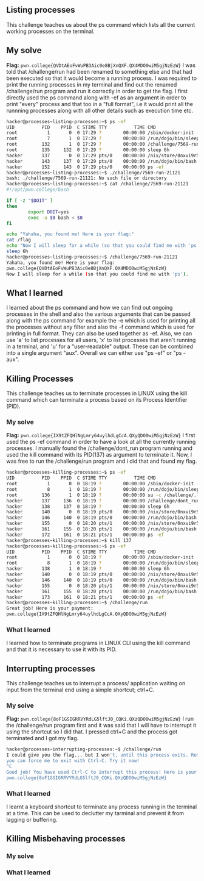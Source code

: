 ## Listing processes
This challenge teaches us about the ps command which lists all the current working processes on the terminal.
## My solve
**Flag:** `pwn.college{QVDtAEoFvWuPB3Aic0e8BjXnQXF.QX4MDO0wiM5gjNzEzW}`
I was told that /challenge/run had been renamed to something else and that had been executed so that it would become a running process. I was required to print the running processes in my terminal and find out the renamed /challenge/run program and run it correctly in order to get the flag. I first directly used the ps command along with -ef as an argument in order to print "every" process and that too in a "full format", i.e it would print all the runnning processes along with all other details such as execution time etc. 
```bash
hacker@processes~listing-processes:~$ ps -ef
UID          PID    PPID  C STIME TTY          TIME CMD
root           1       0  0 17:29 ?        00:00:00 /sbin/docker-init -- /nix/var/nix/profiles/dojo-workspace/bin/dojo-init /run/dojo/bin/sleep
root           7       1  0 17:29 ?        00:00:00 /run/dojo/bin/sleep 6h
root         132       1  0 17:29 ?        00:00:00 /challenge/7569-run-21121
root         135     132  0 17:29 ?        00:00:00 sleep 6h
hacker       137       0  0 17:29 pts/0    00:00:00 /nix/store/0nxvi9r5ymdlr2p24rjj9qzyms72zld1-bash-interactive-5.2p37/bin/bash /run/dojo/bin/s
hacker       143     137  0 17:29 pts/0    00:00:00 /run/dojo/bin/bash --login
hacker       152     143  0 17:29 pts/0    00:00:00 ps -ef
hacker@processes~listing-processes:~$ ./challenge/7569-run-21121
bash: ./challenge/7569-run-21121: No such file or directory
hacker@processes~listing-processes:~$ cat /challenge/7569-run-21121
#!/opt/pwn.college/bash

if [ -z "$DOIT" ]
then
        export DOIT=yes
        exec -a $0 bash < $0
fi

echo "Yahaha, you found me! Here is your flag:"
cat /flag
echo "Now I will sleep for a while (so that you could find me with 'ps')."
sleep 6h
hacker@processes~listing-processes:~$ /challenge/7569-run-21121
Yahaha, you found me! Here is your flag:
pwn.college{QVDtAEoFvWuPB3Aic0e8BjXnQXF.QX4MDO0wiM5gjNzEzW}
Now I will sleep for a while (so that you could find me with 'ps').
```
## What I learned
I learned about the ps command and how we can find out ongoing processes in the shell and also the various arguments that can be passed along with the ps command for example the -e which is used for printing all the processes without any filter and also the -f command which is used for printing in full format. They can also be used together as -ef. Also, we can use 'a' to list processes for all users, 'x' to list processes that aren't running in a terminal, and 'u' for a "user-readable" output. These can be combined into a single argument "aux". Overall we can either use "ps -ef" or "ps -aux".

## Killing Processes
This challenge teaches us to terminate processes in LINUX using the kill command which can terminate a process based on its Process Identifier (PID).
### My solve
**Flag:** `pwn.college{IX9tZFQHlNgLmry64uylhdLgCcA.QXyQDO0wiM5gjNzEzW}`
I first used the ps -ef command in order to have a look at all the currently running processes. I manually found the /challenge/dont_run program running and used the kill command with its PID(137) as argument to terminate it. Now, I was free to run the /challenge/run program and i did that and found my flag. 
```bash
hacker@processes~killing-processes:~$ ps -ef
UID          PID    PPID  C STIME TTY          TIME CMD
root           1       0  0 18:19 ?        00:00:00 /sbin/docker-init -- /nix/var/nix/profiles/dojo-workspace/bin/dojo-init /run/dojo/bin/sleep
root           8       1  0 18:19 ?        00:00:00 /run/dojo/bin/sleep 6h
root         136       1  0 18:19 ?        00:00:00 su -c /challenge/.launcher hacker
hacker       137     136  0 18:19 ?        00:00:00 /challenge/dont_run
hacker       138     137  0 18:19 ?        00:00:00 sleep 6h
hacker       140       0  0 18:19 pts/0    00:00:00 /nix/store/0nxvi9r5ymdlr2p24rjj9qzyms72zld1-bash-interactive-5.2p37/bin/bash /run/dojo/bin/s
hacker       146     140  0 18:19 pts/0    00:00:00 /run/dojo/bin/bash --login
hacker       155       0  0 18:20 pts/1    00:00:00 /nix/store/0nxvi9r5ymdlr2p24rjj9qzyms72zld1-bash-interactive-5.2p37/bin/bash /run/dojo/bin/s
hacker       161     155  0 18:20 pts/1    00:00:00 /run/dojo/bin/bash --login
hacker       172     161  0 18:21 pts/1    00:00:00 ps -ef
hacker@processes~killing-processes:~$ kill 137
hacker@processes~killing-processes:~$ ps -ef
UID          PID    PPID  C STIME TTY          TIME CMD
root           1       0  0 18:19 ?        00:00:00 /sbin/docker-init -- /nix/var/nix/profiles/dojo-workspace/bin/dojo-init /run/dojo/bin/sleep
root           8       1  0 18:19 ?        00:00:00 /run/dojo/bin/sleep 6h
hacker       138       1  0 18:19 ?        00:00:00 sleep 6h
hacker       140       0  0 18:19 pts/0    00:00:00 /nix/store/0nxvi9r5ymdlr2p24rjj9qzyms72zld1-bash-interactive-5.2p37/bin/bash /run/dojo/bin/s
hacker       146     140  0 18:19 pts/0    00:00:00 /run/dojo/bin/bash --login
hacker       155       0  0 18:20 pts/1    00:00:00 /nix/store/0nxvi9r5ymdlr2p24rjj9qzyms72zld1-bash-interactive-5.2p37/bin/bash /run/dojo/bin/s
hacker       161     155  0 18:20 pts/1    00:00:00 /run/dojo/bin/bash --login
hacker       173     161  0 18:21 pts/1    00:00:00 ps -ef
hacker@processes~killing-processes:~$ /challenge/run
Great job! Here is your payment:
pwn.college{IX9tZFQHlNgLmry64uylhdLgCcA.QXyQDO0wiM5gjNzEzW}
```
### What I learned
I learned how to terminate programs in LINUX CLI using the kill command and that it is necessary to use it with its PID.

## Interrupting processes
This challenge teaches us to interrupt a process/ application waiting on input from the terminal end using a simple shortcut; ctrl+C.
### My solve
**Flag:** `pwn.college{8oF1GSIGRRVYRdLG5lftJ0_CQKi.QXzQDO0wiM5gjNzEzW}`
I run the /challenge/run program first and it was said that I will have to interrupt it using the shortcut so I did that. I pressed ctrl+C and the process got terminated and I got my flag.
```bash
hacker@processes~interrupting-processes:~$ /challenge/run
I could give you the flag... but I won't, until this process exits. Remember,
you can force me to exit with Ctrl-C. Try it now!
^C
Good job! You have used Ctrl-C to interrupt this process! Here is your flag:
pwn.college{8oF1GSIGRRVYRdLG5lftJ0_CQKi.QXzQDO0wiM5gjNzEzW}
```
### What I learned
I learnt a keyboard shortcut to terminate any process running in the terminal at a time. This can be used to declutter my tarminal and prevent it from lagging or buffering.

## Killing Misbehaving processes
### My solve
### What I learned
